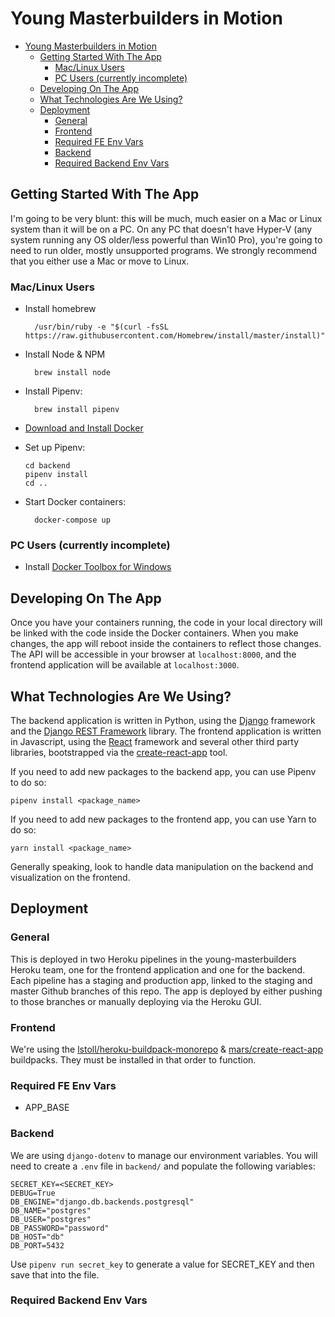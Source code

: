 # Young Masterbuilders in Motion

- [Young Masterbuilders in Motion](#young-masterbuilders-in-motion)
  - [Getting Started With The App](#getting-started-with-the-app)
    - [Mac/Linux Users](#maclinux-users)
    - [PC Users (currently incomplete)](#pc-users-currently-incomplete)
  - [Developing On The App](#developing-on-the-app)
  - [What Technologies Are We Using?](#what-technologies-are-we-using)
  - [Deployment](#deployment)
    - [General](#general)
    - [Frontend](#frontend)
    - [Required FE Env Vars](#required-fe-env-vars)
    - [Backend](#backend)
    - [Required Backend Env Vars](#required-backend-env-vars)

## Getting Started With The App

I'm going to be very blunt: this will be much, much easier on a Mac or Linux system than it will be on a PC. On any PC that doesn't have Hyper-V (any system running any OS older/less powerful than Win10 Pro), you're going to need to run older, mostly unsupported programs. We strongly recommend that you either use a Mac or move to Linux.

### Mac/Linux Users
- Install homebrew

        /usr/bin/ruby -e "$(curl -fsSL https://raw.githubusercontent.com/Homebrew/install/master/install)"

- Install Node & NPM

        brew install node

- Install Pipenv: 
  
        brew install pipenv

- [Download and Install Docker](https://download.docker.com/mac/stable/Docker.dmg)
- Set up Pipenv:
    ```
    cd backend
    pipenv install
    cd ..
    ```
- Start Docker containers: 

        docker-compose up

### PC Users (currently incomplete)

- Install [Docker Toolbox for Windows](https://docs.docker.com/toolbox/overview/)

## Developing On The App
Once you have your containers running, the code in your local directory will be linked with the code inside the Docker containers. When you make changes, the app will reboot inside the containers to reflect those changes. The API will be accessible in your browser at `localhost:8000`, and the frontend application will be available at `localhost:3000`.

## What Technologies Are We Using?
The backend application is written in Python, using the [Django](https://www.djangoproject.com/) framework and the [Django REST Framework](https://www.django-rest-framework.org/) library. The frontend application is written in Javascript, using the [React](https://reactjs.org/) framework and several other third party libraries, bootstrapped via the [create-react-app](https://github.com/facebook/create-react-app) tool.

If you need to add new packages to the backend app, you can use Pipenv to do so:

    pipenv install <package_name>

If you need to add new packages to the frontend app, you can use Yarn to do so:

    yarn install <package_name>

Generally speaking, look to handle data manipulation on the backend and visualization on the frontend.

## Deployment

### General

This is deployed in two Heroku pipelines in the young-masterbuilders Heroku team, one for the frontend application and one for the backend. Each pipeline has a staging and production app, linked to the staging and master Github branches of this repo. The app is deployed by either pushing to those branches or manually deploying via the Heroku GUI.

### Frontend
We're using the [lstoll/heroku-buildpack-monorepo](https://github.com/lstoll/heroku-buildpack-monorepo) & [mars/create-react-app](https://github.com/mars/create-react-app-buildpack) buildpacks. They must be installed in that order to function.

### Required FE Env Vars
- APP_BASE

### Backend

We are using `django-dotenv` to manage our environment variables. You will need to create a `.env` file in `backend/` and populate the following variables:

    SECRET_KEY=<SECRET_KEY>
    DEBUG=True
    DB_ENGINE="django.db.backends.postgresql"
    DB_NAME="postgres"
    DB_USER="postgres"
    DB_PASSWORD="password"
    DB_HOST="db"
    DB_PORT=5432

Use `pipenv run secret_key` to generate a value for SECRET_KEY and then save that into the file.

### Required Backend Env Vars
